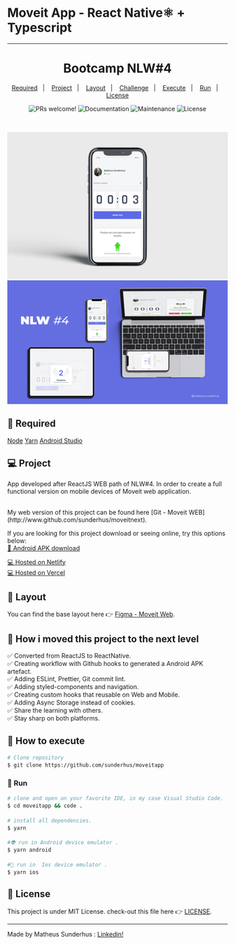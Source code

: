 # Moveit App - React Native⚛ + Typescript


<hr>

<h1 align="center">
    Bootcamp NLW#4
</h1>

<p align="center">
  <a href="#-Required">Required</a>&nbsp;&nbsp;&nbsp;|&nbsp;&nbsp;&nbsp;
  <a href="#-Project">Project</a>&nbsp;&nbsp;&nbsp;|&nbsp;&nbsp;&nbsp;
  <a href="#-Layout">Layout</a>&nbsp;&nbsp;&nbsp;|&nbsp;&nbsp;&nbsp;
  <a href="#-Challenge">Challenge</a>&nbsp;&nbsp;&nbsp;|&nbsp;&nbsp;&nbsp;
  <a href="#construction_worker-Execute">Execute</a>&nbsp;&nbsp;&nbsp;|&nbsp;&nbsp;&nbsp;
  <a href="#iphone-Run">Run</a>&nbsp;&nbsp;&nbsp;|&nbsp;&nbsp;&nbsp;
  <a href="#memo-License">License</a>
</p>

<p align="center">
  <img alt="PRs welcome!" src="https://img.shields.io/static/v1?label=PRs&message=welcome&color=15C3D6&labelColor=000000" />
  <img alt="Documentation" src="https://img.shields.io/badge/documentation-yes-brightgreen.svg"/>
  <img alt="Maintenance" src="https://img.shields.io/badge/Maintained%3F-yes-green.svg"/>
  <img alt="License" src="https://img.shields.io/static/v1?label=license&message=MIT&color=15C3D6&labelColor=000000">
</p>

<br>

<p align="center">
    <img alt="PRs welcome!" src="./.github/mock02.png" />

  <img alt=" Moveit App" title=" Moveit App" src=".github/mock01.png" />
</p>

## 🚀 Required
[Node](https://nodejs.org/en/download/)
[Yarn](https://yarnpkg.com/)
[Android Studio](https://developer.android.com/studio)

## 💻 Project
<p>App developed after ReactJS WEB path of NLW#4. In order to create a full functional version on mobile devices of Moveit web application.</p>

<br>
My web version of this project can be found here [Git - Moveit WEB](http://www.github.com/sunderhus/moveitnext).
<br>

If you are looking for this project download or seeing online, try this options below:<br>
[📲 Android APK download ](https://drive.google.com/file/d/1Jl5K0wlnTn8pQ84jwPwFdmTvouR95w6j/view?usp=sharing)<br>

[💻 Hosted on Netlify](https://letsmoveit.netlify.app/)<br>
[💻 Hosted on Vercel](https://letsmoveitnow.vercel.app/)<br>

## 🔖 Layout

You can find the base layout here 👉 [Figma - Moveit Web](https://www.figma.com/file/nQyrP7Sl5QUZ1mlZINmjQi/Move.it-1.0-Copy).


## 🧠 How i moved this project to the next level

✅ Converted from ReactJS to ReactNative. <br>
✅ Creating workflow with Github hooks to generated a Android APK artefact.<br>
✅ Adding  ESLint, Prettier, Git commit lint.<br>
✅ Adding  styled-components and navigation.<br>
✅ Creating custom hooks that reusable on Web and Mobile.<br>
✅ Adding Async Storage instead of cookies.<br>
✅ Share the learning with others.<br>
✅ Stay sharp on both platforms.<br>

## :construction_worker: How to execute

```bash
# Clone repository
$ git clone https://github.com/sunderhus/moveitapp
```
### :iphone: Run

```bash
# clone and open on your favorite IDE, in my case Visual Studio Code.
$ cd moveitapp && code .

# install all dependencies.
$ yarn

#👽 run in Android device emulator .
$ yarn android

#🍎 run in  Ios device emulator .
$ yarn ios
```

## :memo: License

This project is under MIT License. check-out this file here 👉 [LICENSE](LICENSE.md).

---


Made by Matheus Sunderhus : [Linkedin!](https://www.linkedin.com/in/matheus-sunderhus/)


